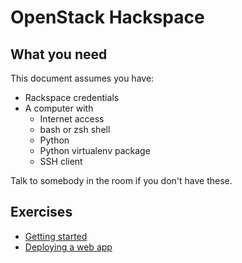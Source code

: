 # OpenStack Hackspace

## What you need

This document assumes you have:

- Rackspace credentials
- A computer with
	* Internet access
	* bash or zsh shell
	* Python
	* Python virtualenv package
	* SSH client

Talk to somebody in the room if you don't have these.

## Exercises

 * [Getting started][1]
 * [Deploying a web app][2]

 [1]: getting-started.md
 [2]: web-app.md

